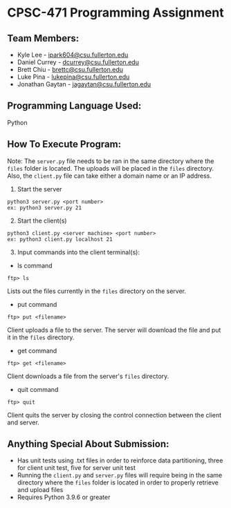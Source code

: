 # CPSC-471 Programming Assignment

## Team Members: 

- Kyle Lee - ipark604@csu.fullerton.edu
- Daniel Currey - dcurrey@csu.fullerton.edu
- Brett Chiu - brettc@csu.fullerton.edu
- Luke Pina - lukepina@csu.fullerton.edu
- Jonathan Gaytan - jagaytan@csu.fullerton.edu

## Programming Language Used:

Python

## How To Execute Program:

Note: The `server.py` file needs to be ran in the same directory where the `files` folder is located. The uploads will be placed in the `files` directory. Also, the `client.py` file can take either a domain name or an IP address.

1. Start the server

```
python3 server.py <port number>
ex: python3 server.py 21
```

2. Start the client(s)

```
python3 client.py <server machine> <port number>
ex: python3 client.py localhost 21
```

3. Input commands into the client terminal(s):

- ls command

```
ftp> ls
```

Lists out the files currently in the `files` directory on the server.

- put command

```
ftp> put <filename>
```

Client uploads a file to the server. The server will download the file and put it in the `files` directory.

- get command

```
ftp> get <filename>
```

Client downloads a file from the server's `files` directory.

- quit command

```
ftp> quit
```

Client quits the server by closing the control connection between the client and server.

## Anything Special About Submission:

- Has unit tests using .txt files in order to reinforce data partitioning, three for client unit test, five for server unit test
- Running the `client.py` and `server.py` files will require being in the same directory where the `files` folder is located in order to properly retrieve and upload files
- Requires Python 3.9.6 or greater
